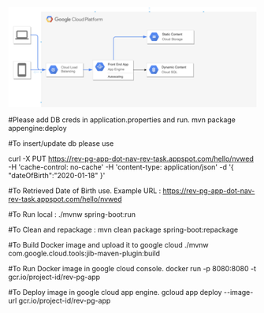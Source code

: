 

![Flow_APP_GCP](https://github.com/nshah14/gcp-pg-app/blob/master/Flow_APP_GCP.png)


#Please add DB creds in application.properties and run.
mvn package appengine:deploy

#To insert/update db please use 

curl -X PUT   https://rev-pg-app-dot-nav-rev-task.appspot.com/hello/nvwed   -H 'cache-control: no-cache'   -H 'content-type: application/json'   -d '{  "dateOfBirth":"2020-01-18" }'

#To Retrieved Date of Birth use.
Example URL : https://rev-pg-app-dot-nav-rev-task.appspot.com/hello/nvwed



#To Run local :
./mvnw spring-boot:run


#To Clean and repackage :
mvn clean package spring-boot:repackage

#To Build Docker image and upload it to google cloud
./mvnw com.google.cloud.tools:jib-maven-plugin:build

#To Run Docker image in google cloud console.
docker run -p 8080:8080 -t gcr.io/project-id/rev-pg-app

#To Deploy image in google cloud app engine.
gcloud app deploy --image-url gcr.io/project-id/rev-pg-app
